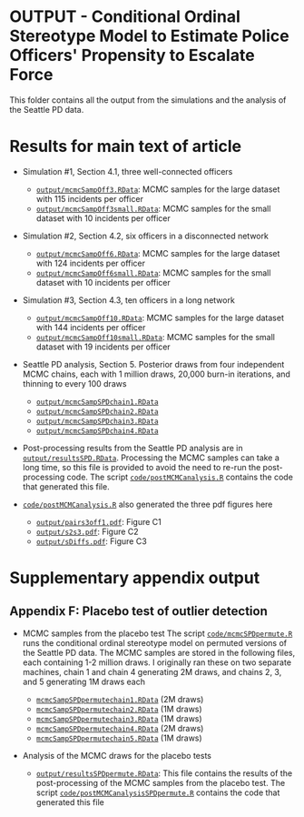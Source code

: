 OUTPUT - Conditional Ordinal Stereotype Model to Estimate Police Officers' Propensity to Escalate Force
================

This folder contains all the output from the simulations and the analysis of the Seattle PD data.

# Results for main text of article

- Simulation #1, Section 4.1, three well-connected officers
    - [`output/mcmcSampOff3.RData`](output/mcmcSampOff3.RData): MCMC samples for the large dataset with 115 incidents per officer
    - [`output/mcmcSampOff3small.RData`](output/mcmcSampOff3small.RData): MCMC samples for the small dataset with 10 incidents per officer
    
- Simulation #2, Section 4.2, six officers in a disconnected network
    - [`output/mcmcSampOff6.RData`](output/mcmcSampOff6.RData): MCMC samples for the large dataset with 124 incidents per officer
    - [`output/mcmcSampOff6small.RData`](output/mcmcSampOff6small.RData): MCMC samples for the small dataset with 10 incidents per officer
    
- Simulation #3, Section 4.3, ten officers in a long network
    - [`output/mcmcSampOff10.RData`](output/mcmcSampOff10.RData): MCMC samples for the large dataset with 144 incidents per officer
    - [`output/mcmcSampOff10small.RData`](output/mcmcSampOff10small.RData): MCMC samples for the small dataset with 19 incidents per officer
    
- Seattle PD analysis, Section 5. Posterior draws from four independent MCMC chains, each with 1 million draws, 20,000 burn-in iterations, and thinning to every 100 draws
    - [`output/mcmcSampSPDchain1.RData`](output/mcmcSampSPDchain1.RData)
    - [`output/mcmcSampSPDchain2.RData`](output/mcmcSampSPDchain2.RData)
    - [`output/mcmcSampSPDchain3.RData`](output/mcmcSampSPDchain3.RData)
    - [`output/mcmcSampSPDchain4.RData`](output/mcmcSampSPDchain4.RData)
    
- Post-processing results from the Seattle PD analysis are in [`output/resultsSPD.RData`](output/resultsSPD.RData). Processing the MCMC samples can take a long time, so this file is provided to avoid the need to re-run the post-processing code. The script [`code/postMCMCanalysis.R`](../code/postMCMCanalysis.R) contains the code that generated this file.

- [`code/postMCMCanalysis.R`](../code/postMCMCanalysis.R) also generated the three pdf figures here
    - [`output/pairs3off1.pdf`](output/pairs3off1.pdf): Figure C1
    - [`output/s2s3.pdf`](output/s2s3.pdf): Figure C2
    - [`output/sDiffs.pdf`](output/sDiffs.pdf): Figure C3
    
# Supplementary appendix output

## Appendix F: Placebo test of outlier detection

- MCMC samples from the placebo test The script [`code/mcmcSPDpermute.R`](../code/mcmcSPDpermute.R) runs the conditional ordinal stereotype model on permuted versions of the Seattle PD data. The MCMC samples are stored in the following files, each containing 1-2 million draws. I originally ran these on two separate machines, chain 1 and chain 4 generating 2M draws, and chains 2, 3, and 5 generating 1M draws each
    - [`mcmcSampSPDpermutechain1.RData`](mcmcSampSPDpermutechain1.RData) (2M draws)
    - [`mcmcSampSPDpermutechain2.RData`](mcmcSampSPDpermutechain2.RData) (1M draws)
    - [`mcmcSampSPDpermutechain3.RData`](mcmcSampSPDpermutechain3.RData) (1M draws)
    - [`mcmcSampSPDpermutechain4.RData`](mcmcSampSPDpermutechain4.RData) (2M draws)
    - [`mcmcSampSPDpermutechain5.RData`](mcmcSampSPDpermutechain4.RData) (1M draws)

- Analysis of the MCMC draws for the placebo tests
    - [`output/resultsSPDpermute.RData`](output/resultsSPDpermute.RData): This file contains the results of the post-processing of the MCMC samples from the placebo test. The script [`code/postMCMCanalysisSPDpermute.R`](../code/postMCMCanalysisSPDpermute.R) contains the code that generated this file